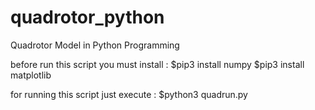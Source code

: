 # quadrotor_python
Quadrotor Model in Python Programming

before run this script you must install :
$pip3 install numpy
$pip3 install matplotlib

for running this script just execute :
$python3 quadrun.py
